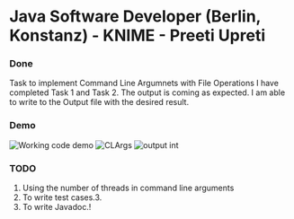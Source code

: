# Java Software Developer (Berlin, Konstanz) - KNIME - Preeti Upreti

### Done
Task to implement Command Line Argumnets with File Operations
I have completed Task 1 and Task 2. The output is coming as expected. I am able to write to the Output file with the desired result.

### Demo
 
![Working code demo](https://user-images.githubusercontent.com/58847237/166149581-374b6a5f-5537-43fd-9a25-a52f2ceb8af4.png)
![CLArgs](https://user-images.githubusercontent.com/58847237/166149656-6e9968ee-846a-44e4-ba19-58a50f8a6a38.png)
![output int](https://user-images.githubusercontent.com/58847237/166149784-db686c6b-1da5-415b-917f-399ca616fd90.png)

### TODO
1. Using the number of threads in command line arguments 
2. To write test cases.3. 
3. To write Javadoc.!
